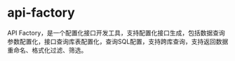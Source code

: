 # api-factory
API Factory，是一个配置化接口开发工具，支持配置化接口生成，包括数据查询参数配置化，接口查询库表配置化，查询SQL配置，支持跨库查询，支持返回数据重命名、格式化过滤、筛选。